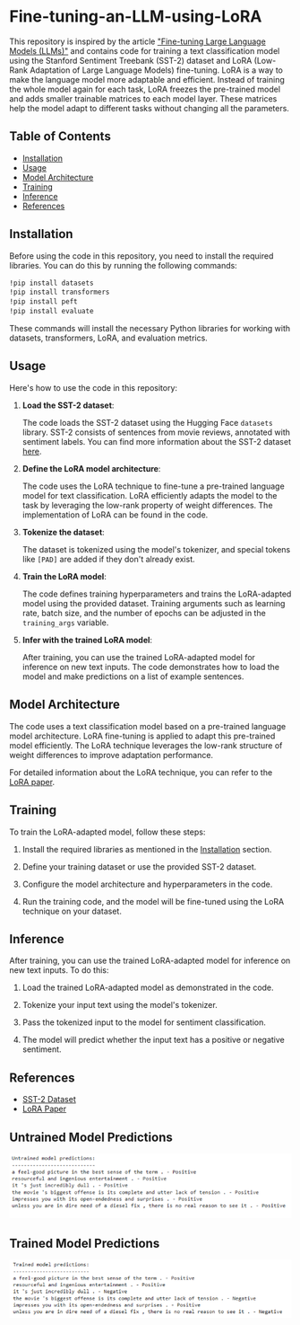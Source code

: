 # Fine-tuning-an-LLM-using-LoRA

This repository is inspired by the article ["Fine-tuning Large Language Models (LLMs)"](https://towardsdatascience.com/fine-tuning-large-language-models-llms-23473d763b91) and contains code for training a text classification model using the Stanford Sentiment Treebank (SST-2) dataset and LoRA (Low-Rank Adaptation of Large Language Models) fine-tuning. LoRA is a way to make the language model more adaptable and efficient. Instead of training the whole model again for each task, LoRA freezes the pre-trained model and adds smaller trainable matrices to each model layer. These matrices help the model adapt to different tasks without changing all the parameters.

## Table of Contents
- [Installation](#installation)
- [Usage](#usage)
- [Model Architecture](#model-architecture)
- [Training](#training)
- [Inference](#inference)
- [References](#references)

## Installation

Before using the code in this repository, you need to install the required libraries. You can do this by running the following commands:

```bash
!pip install datasets
!pip install transformers
!pip install peft
!pip install evaluate
```

These commands will install the necessary Python libraries for working with datasets, transformers, LoRA, and evaluation metrics.

## Usage

Here's how to use the code in this repository:

1. **Load the SST-2 dataset**:

   The code loads the SST-2 dataset using the Hugging Face `datasets` library. SST-2 consists of sentences from movie reviews, annotated with sentiment labels. You can find more information about the SST-2 dataset [here](https://huggingface.co/datasets/glue/viewer/sst2).

2. **Define the LoRA model architecture**:

   The code uses the LoRA technique to fine-tune a pre-trained language model for text classification. LoRA efficiently adapts the model to the task by leveraging the low-rank property of weight differences. The implementation of LoRA can be found in the code.

3. **Tokenize the dataset**:

   The dataset is tokenized using the model's tokenizer, and special tokens like `[PAD]` are added if they don't already exist.

4. **Train the LoRA model**:

   The code defines training hyperparameters and trains the LoRA-adapted model using the provided dataset. Training arguments such as learning rate, batch size, and the number of epochs can be adjusted in the `training_args` variable.

5. **Infer with the trained LoRA model**:

   After training, you can use the trained LoRA-adapted model for inference on new text inputs. The code demonstrates how to load the model and make predictions on a list of example sentences.

## Model Architecture

The code uses a text classification model based on a pre-trained language model architecture. LoRA fine-tuning is applied to adapt this pre-trained model efficiently. The LoRA technique leverages the low-rank structure of weight differences to improve adaptation performance.

For detailed information about the LoRA technique, you can refer to the [LoRA paper](https://arxiv.org/abs/2106.09685).

## Training

To train the LoRA-adapted model, follow these steps:

1. Install the required libraries as mentioned in the [Installation](#installation) section.

2. Define your training dataset or use the provided SST-2 dataset.

3. Configure the model architecture and hyperparameters in the code.

4. Run the training code, and the model will be fine-tuned using the LoRA technique on your dataset.

## Inference

After training, you can use the trained LoRA-adapted model for inference on new text inputs. To do this:

1. Load the trained LoRA-adapted model as demonstrated in the code.

2. Tokenize your input text using the model's tokenizer.

3. Pass the tokenized input to the model for sentiment classification.

4. The model will predict whether the input text has a positive or negative sentiment.

## References

- [SST-2 Dataset](https://huggingface.co/datasets/glue/viewer/sst2)
- [LoRA Paper](https://arxiv.org/abs/2106.09685)

## Untrained Model Predictions

![Untrained Model Predictions](outpu_samples/untrained_model_predictions.png)


## Trained Model Predictions

![Trained Model Predictions](outpu_samples/trained_model_predictions.png)

